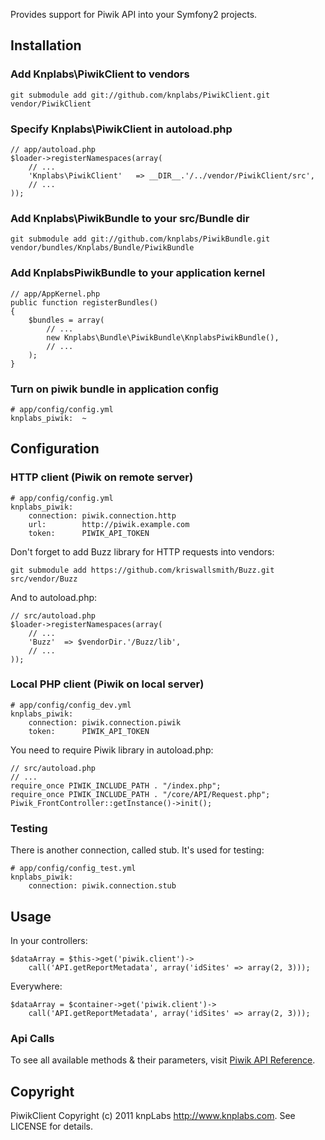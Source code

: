 Provides support for Piwik API into your Symfony2 projects.

## Installation

### Add Knplabs\PiwikClient to vendors

    git submodule add git://github.com/knplabs/PiwikClient.git vendor/PiwikClient

### Specify Knplabs\PiwikClient in autoload.php

    // app/autoload.php
    $loader->registerNamespaces(array(
        // ...
        'Knplabs\PiwikClient'   => __DIR__.'/../vendor/PiwikClient/src',
        // ...
    ));

### Add Knplabs\PiwikBundle to your src/Bundle dir

    git submodule add git://github.com/knplabs/PiwikBundle.git vendor/bundles/Knplabs/Bundle/PiwikBundle

### Add KnplabsPiwikBundle to your application kernel

    // app/AppKernel.php
    public function registerBundles()
    {
        $bundles = array(
            // ...
            new Knplabs\Bundle\PiwikBundle\KnplabsPiwikBundle(),
            // ...
        );
    }

### Turn on piwik bundle in application config

    # app/config/config.yml
    knplabs_piwik:  ~

## Configuration

### HTTP client (Piwik on remote server)

    # app/config/config.yml
    knplabs_piwik:
        connection: piwik.connection.http
        url:        http://piwik.example.com
        token:      PIWIK_API_TOKEN

Don't forget to add Buzz library for HTTP requests into vendors:

    git submodule add https://github.com/kriswallsmith/Buzz.git src/vendor/Buzz

And to autoload.php:

    // src/autoload.php
    $loader->registerNamespaces(array(
        // ...
        'Buzz'  => $vendorDir.'/Buzz/lib',
        // ...
    ));

### Local PHP client (Piwik on local server)

    # app/config/config_dev.yml
    knplabs_piwik:
        connection: piwik.connection.piwik
        token:      PIWIK_API_TOKEN

You need to require Piwik library in autoload.php:

    // src/autoload.php
    // ...
    require_once PIWIK_INCLUDE_PATH . "/index.php";
    require_once PIWIK_INCLUDE_PATH . "/core/API/Request.php";
    Piwik_FrontController::getInstance()->init();

### Testing

There is another connection, called stub. It's used for testing:

    # app/config/config_test.yml
    knplabs_piwik:
        connection: piwik.connection.stub

## Usage

In your controllers:

    $dataArray = $this->get('piwik.client')->
        call('API.getReportMetadata', array('idSites' => array(2, 3)));

Everywhere:

    $dataArray = $container->get('piwik.client')->
        call('API.getReportMetadata', array('idSites' => array(2, 3)));

### Api Calls

To see all available methods & their parameters, visit [Piwik API Reference](http://dev.piwik.org/trac/wiki/API/Reference).

## Copyright

PiwikClient Copyright (c) 2011 knpLabs <http://www.knplabs.com>. See LICENSE for details.

